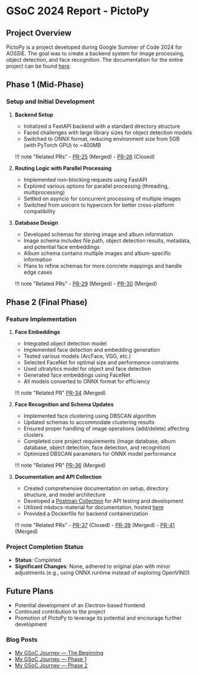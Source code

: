 # GSoC 2024 Report - PictoPy

## Project Overview

PictoPy is a project developed during Google Summer of Code 2024 for AOSSIE. The goal was to create a backend system for image processing, object detection, and face recognition. The documentation for the entire project can be found [here](https://aossie-org.github.io/PictoPy/).

## Phase 1 (Mid-Phase)

### Setup and Initial Development

1. **Backend Setup**
    - Initialized a FastAPI backend with a standard directory structure
    - Faced challenges with large library sizes for object detection models
    - Switched to ONNX format, reducing environment size from 5GB (with PyTorch GPU) to ~400MB

    !!! note "Related PRs"
        - [PR-25](https://github.com/AOSSIE-Org/PictoPy/pull/25) (Merged)
        - [PR-26](https://github.com/AOSSIE-Org/PictoPy/pull/26) (Closed)

2. **Routing Logic with Parallel Processing**
    - Implemented non-blocking requests using FastAPI
    - Explored various options for parallel processing (threading, multiprocessing)
    - Settled on asyncio for concurrent processing of multiple images
    - Switched from uvicorn to hypercorn for better cross-platform compatibility

3. **Database Design**
    - Developed schemas for storing image and album information
    - Image schema includes file path, object detection results, metadata, and potential face embeddings
    - Album schema contains multiple images and album-specific information
    - Plans to refine schemas for more concrete mappings and handle edge cases

    !!! note "Related PRs"
        - [PR-29](https://github.com/AOSSIE-Org/PictoPy/pull/29) (Merged)
        - [PR-30](https://github.com/AOSSIE-Org/PictoPy/pull/30) (Merged)


## Phase 2 (Final Phase)

### Feature Implementation

1. **Face Embeddings**
    - Integrated object detection model
    - Implemented face detection and embedding generation
    - Tested various models (ArcFace, VGG, etc.)
    - Selected FaceNet for optimal size and performance constraints
    - Used ultralytics model for object and face detection
    - Generated face embeddings using FaceNet
    - All models converted to ONNX format for efficiency

    !!! note "Related PR"
        [PR-34](https://github.com/AOSSIE-Org/PictoPy/pull/34) (Merged)

2. **Face Recognition and Schema Updates**
    - Implemented face clustering using DBSCAN algorithm
    - Updated schemas to accommodate clustering results
    - Ensured proper handling of image operations (add/delete) affecting clusters
    - Completed core project requirements (image database, album database, object detection, face detection, and recognition)
    - Optimized DBSCAN parameters for ONNX model performance

    !!! note "Related PR"
        [PR-36](https://github.com/AOSSIE-Org/PictoPy/pull/36) (Merged)

3. **Documentation and API Collection**
    - Created comprehensive documentation on setup, directory structure, and model architecture
    - Developed a [Postman Collection](https://www.postman.com/cryosat-explorer-62744145/workspace/pictopy/overview) for API testing and development
    - Utilized mkdocs-material for documentation, hosted [here](https://aossie-org.github.io/PictoPy/)
    - Provided a Dockerfile for backend containerization

    !!! note "Related PRs"
        - [PR-37](https://github.com/AOSSIE-Org/PictoPy/pull/37) (Closed)
        - [PR-39](https://github.com/AOSSIE-Org/PictoPy/pull/39) (Merged)
        - [PR-41](https://github.com/AOSSIE-Org/PictoPy/pull/41) (Merged)

### Project Completion Status

- **Status**: Completed
- **Significant Changes**: None, adhered to original plan with minor adjustments (e.g., using ONNX runtime instead of exploring OpenVINO)

## Future Plans

- Potential development of an Electron-based frontend
- Continued contribution to the project
- Promotion of PictoPy to leverage its potential and encourage further development

### Blog Posts

- [My GSoC Journey — The Beginning](https://medium.com/@mailbassam/my-gsoc-journey-phase-1-56664a0d6ba0)
- [My GSoC Journey — Phase 1](https://medium.com/@mailbassam/my-gsoc-journey-phase-1-14a6bf654799)
- [My GSoC Journey — Phase 2](https://medium.com/@mailbassam/my-gsoc-journey-phase-2-4eca00dfc8fc)
